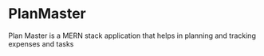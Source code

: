 # PlanMaster
Plan Master is a MERN stack application that helps in planning and tracking expenses and tasks
